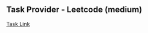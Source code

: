 ## Task Provider - Leetcode (medium)

[Task Link](https://leetcode.com/problems/removing-stars-from-a-string/description/?envType=study-plan-v2&envId=leetcode-75)